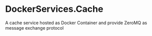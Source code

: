 # DockerServices.Cache
A cache service hosted as Docker Container and provide ZeroMQ as message exchange protocol
